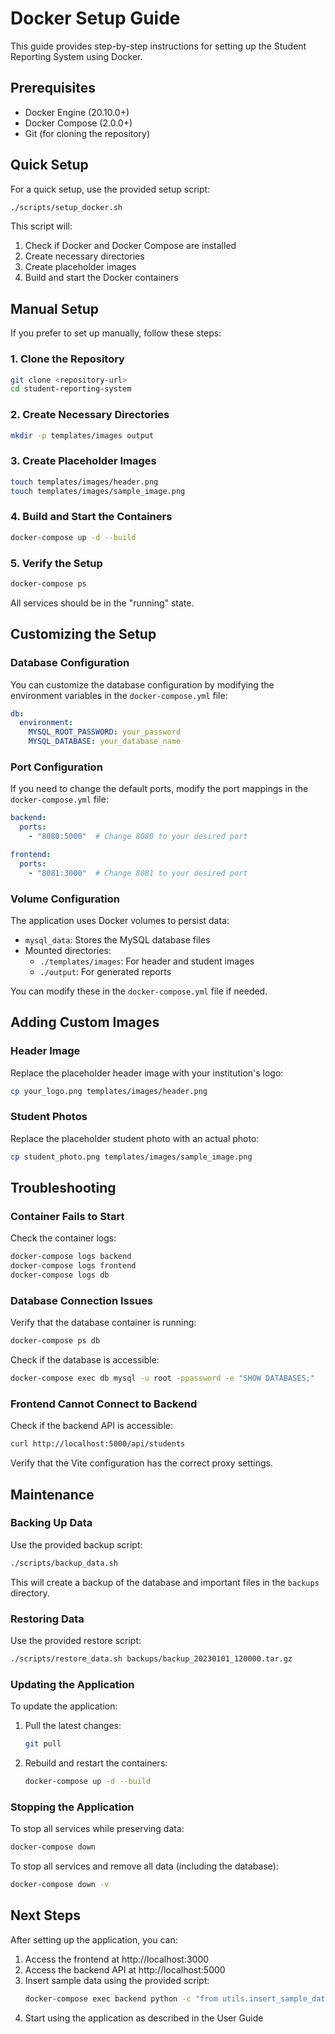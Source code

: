 # Docker Setup Guide

This guide provides step-by-step instructions for setting up the Student Reporting System using Docker.

## Prerequisites

- Docker Engine (20.10.0+)
- Docker Compose (2.0.0+)
- Git (for cloning the repository)

## Quick Setup

For a quick setup, use the provided setup script:

```bash
./scripts/setup_docker.sh
```

This script will:
1. Check if Docker and Docker Compose are installed
2. Create necessary directories
3. Create placeholder images
4. Build and start the Docker containers

## Manual Setup

If you prefer to set up manually, follow these steps:

### 1. Clone the Repository

```bash
git clone <repository-url>
cd student-reporting-system
```

### 2. Create Necessary Directories

```bash
mkdir -p templates/images output
```

### 3. Create Placeholder Images

```bash
touch templates/images/header.png
touch templates/images/sample_image.png
```

### 4. Build and Start the Containers

```bash
docker-compose up -d --build
```

### 5. Verify the Setup

```bash
docker-compose ps
```

All services should be in the "running" state.

## Customizing the Setup

### Database Configuration

You can customize the database configuration by modifying the environment variables in the `docker-compose.yml` file:

```yaml
db:
  environment:
    MYSQL_ROOT_PASSWORD: your_password
    MYSQL_DATABASE: your_database_name
```

### Port Configuration

If you need to change the default ports, modify the port mappings in the `docker-compose.yml` file:

```yaml
backend:
  ports:
    - "8080:5000"  # Change 8080 to your desired port

frontend:
  ports:
    - "8081:3000"  # Change 8081 to your desired port
```

### Volume Configuration

The application uses Docker volumes to persist data:

- `mysql_data`: Stores the MySQL database files
- Mounted directories:
  - `./templates/images`: For header and student images
  - `./output`: For generated reports

You can modify these in the `docker-compose.yml` file if needed.

## Adding Custom Images

### Header Image

Replace the placeholder header image with your institution's logo:

```bash
cp your_logo.png templates/images/header.png
```

### Student Photos

Replace the placeholder student photo with an actual photo:

```bash
cp student_photo.png templates/images/sample_image.png
```

## Troubleshooting

### Container Fails to Start

Check the container logs:

```bash
docker-compose logs backend
docker-compose logs frontend
docker-compose logs db
```

### Database Connection Issues

Verify that the database container is running:

```bash
docker-compose ps db
```

Check if the database is accessible:

```bash
docker-compose exec db mysql -u root -ppassword -e "SHOW DATABASES;"
```

### Frontend Cannot Connect to Backend

Check if the backend API is accessible:

```bash
curl http://localhost:5000/api/students
```

Verify that the Vite configuration has the correct proxy settings.

## Maintenance

### Backing Up Data

Use the provided backup script:

```bash
./scripts/backup_data.sh
```

This will create a backup of the database and important files in the `backups` directory.

### Restoring Data

Use the provided restore script:

```bash
./scripts/restore_data.sh backups/backup_20230101_120000.tar.gz
```

### Updating the Application

To update the application:

1. Pull the latest changes:
   ```bash
   git pull
   ```

2. Rebuild and restart the containers:
   ```bash
   docker-compose up -d --build
   ```

### Stopping the Application

To stop all services while preserving data:
```bash
docker-compose down
```

To stop all services and remove all data (including the database):
```bash
docker-compose down -v
```

## Next Steps

After setting up the application, you can:

1. Access the frontend at http://localhost:3000
2. Access the backend API at http://localhost:5000
3. Insert sample data using the provided script:
   ```bash
   docker-compose exec backend python -c "from utils.insert_sample_data import insert_sample_data; insert_sample_data()"
   ```
4. Start using the application as described in the User Guide